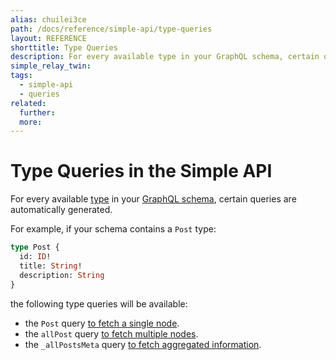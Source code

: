 ```yaml
---
alias: chuilei3ce
path: /docs/reference/simple-api/type-queries
layout: REFERENCE
shorttitle: Type Queries
description: For every available type in your GraphQL schema, certain queries are automatically generated.
simple_relay_twin:
tags:
  - simple-api
  - queries
related:
  further:
  more:
---
```


# Type Queries in the Simple API

For every available [type](!alias-ij2choozae) in your [GraphQL schema](!alias-ahwoh2fohj), certain queries are automatically generated.

For example, if your schema contains a `Post` type:

```graphql
type Post {
  id: ID!
  title: String!
  description: String
}
```

the following type queries will be available:

* the `Post` query [to fetch a single node]().
* the `allPost` query [to fetch multiple nodes]().
* the `_allPostsMeta` query [to fetch aggregated information]().
